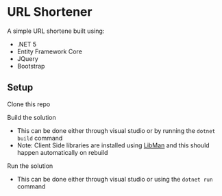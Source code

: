 # URL Shortener
A simple URL shortene built using:
* .NET 5
* Entity Framework Core
* JQuery
* Bootstrap



## Setup
Clone this repo

Build the solution
* This can be done either through visual studio or by running the `dotnet build` command
* Note: Client Side libraries are installed using [LibMan](https://docs.microsoft.com/en-us/aspnet/core/client-side/libman/?view=aspnetcore-5.0) and this should happen automatically on rebuild 

Run the solution
* This can be done either through visual studio or using the `dotnet run` command
